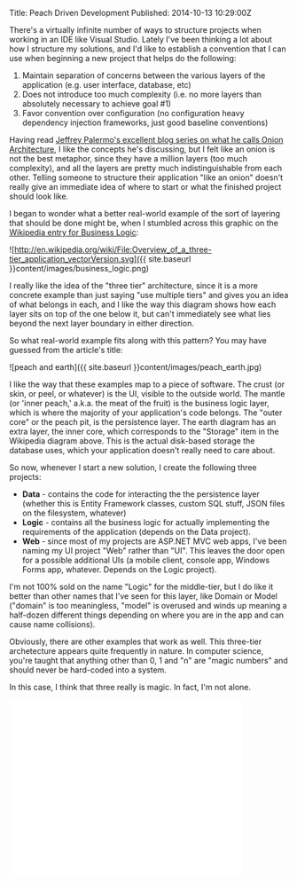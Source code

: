 Title: Peach Driven Development
Published: 2014-10-13 10:29:00Z 
  
There's a virtually infinite number of ways to structure projects when working in an IDE like Visual Studio. Lately I've been thinking a lot about how I structure my solutions, and I'd like to establish a convention that I can use when beginning a new project that helps do the following:

1. Maintain separation of concerns between the various layers of the application (e.g. user interface, database, etc)
2. Does not introduce too much complexity (i.e. no more layers than absolutely necessary to achieve goal #1)
3. Favor convention over configuration (no configuration heavy dependency injection frameworks, just good baseline conventions)

Having read [Jeffrey Palermo's excellent blog series on what he calls Onion Architecture](http://jeffreypalermo.com/blog/the-onion-architecture-part-1/), I like the concepts he's discussing, but I felt like an onion is not the best metaphor, since they have a million layers (too much complexity), and all the layers are pretty much indistinguishable from each other. Telling someone to structure their application "like an onion" doesn't really give an immediate idea of where to start or what the finished project should look like.

I began to wonder what a better real-world example of the sort of layering that should be done might be, when I stumbled across this graphic on the [Wikipedia entry for Business Logic](http://en.wikipedia.org/wiki/Business_logic):

![http://en.wikipedia.org/wiki/File:Overview_of_a_three-tier_application_vectorVersion.svg]({{ site.baseurl }}content/images/business_logic.png)

I really like the idea of the "three tier" architecture, since it is a more concrete example than just saying "use multiple tiers" and gives you an idea of what belongs in each, and I like the way this diagram shows how each layer sits on top of the one below it, but can't immediately see what lies beyond the next layer boundary in either direction.

So what real-world example fits along with this pattern? You may have guessed from the article's title:

![peach and earth]({{ site.baseurl }}content/images/peach_earth.jpg)

I like the way that these examples map to a piece of software. The crust (or skin, or peel, or whatever) is the UI, visible to the outside world. The mantle (or 'inner peach,' a.k.a. the meat of the fruit) is the business logic layer, which is where the majority of your application's code belongs. The "outer core" or the peach pit, is the persistence layer. The earth diagram has an extra layer, the inner core, which corresponds to the "Storage" item in the Wikipedia diagram above. This is the actual disk-based storage the database uses, which your application doesn't really need to care about.

So now, whenever I start a new solution, I create the following three projects:

* __Data__ - contains the code for interacting the the persistence layer (whether this is Entity Framework classes, custom SQL stuff, JSON files on the filesystem, whatever)
* __Logic__ - contains all the business logic for actually implementing the requirements of the application (depends on the Data project).
* __Web__ - since most of my projects are ASP.NET MVC web apps, I've been naming my UI project "Web" rather than "UI". This leaves the door open for a possible additional UIs (a mobile client, console app, Windows Forms app, whatever. Depends on the Logic project).

I'm not 100% sold on the name "Logic" for the middle-tier, but I do like it better than other names that I've seen for this layer, like Domain or Model ("domain" is too meaningless, "model" is overused and winds up meaning a half-dozen different things depending on where you are in the app and can cause name collisions).

Obviously, there are other examples that work as well. This three-tier archetecture appears quite frequently in nature. In computer science, you're taught that anything other than 0, 1 and "n" are "magic numbers" and should never be hard-coded into a system. 

In this case, I think that three really is magic. In fact, I'm not alone.

<iframe width="420" height="315" src="//www.youtube.com/embed/aU4pyiB-kq0" frameborder="0" allowfullscreen></iframe>